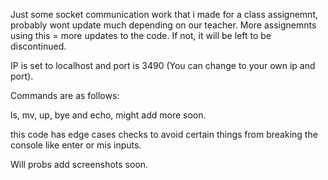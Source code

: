 Just some socket communication work that i made for a class assignemnt, probably wont update much depending on our teacher.
More assignemnts using this = more updates to the code.
If not, it will be left to be discontinued.

IP is set to localhost and port is 3490 (You can change to your own ip and port).

Commands are as follows:

ls, mv, up, bye and echo, might add more soon.

this code has edge cases checks to avoid certain things from breaking the console like enter or mis inputs.

Will probs add screenshots soon.